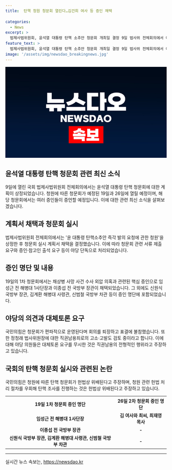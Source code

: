 ```yaml
---
title:  탄핵 청원 청문회 열린다…김건희 여사 등 증인 채택

categories:
  - News
excerpt: >
  법제사법위원회, 윤석열 대통령 탄핵 소추안 청문회 개최일 결정 9일 법사위 전체회의에서 야당과의 갈등 속에 청문회 일정을 확정했다. 청문회는 19일과 26일에 열리며, 첫날은 채상병 사망 사건과 외압 의혹을 다룰 예정이다. 해당 의혹과 관련된 인물들이 증인으로 채택되었으며, 26일에는 김 여사의 의혹과 관련된 청문회가 진행된다. 이에 국민의힘은 편파적인 운영으로 회의를 퇴장하고, 청문회가 헌법상 위반된다는 입장을 밝혔다.
feature_text: >
  법제사법위원회, 윤석열 대통령 탄핵 소추안 청문회 개최일 결정 9일 법사위 전체회의에서 야당과의 갈등 속에 청문회 일정을 확정했다. 청문회는 19일과 26일에 열리며, 첫날은 채상병 사망 사건과 외압 의혹을 다룰 예정이다. 해당 의혹과 관련된 인물들이 증인으로 채택되었으며, 26일에는 김 여사의 의혹과 관련된 청문회가 진행된다. 이에 국민의힘은 편파적인 운영으로 회의를 퇴장하고, 청문회가 헌법상 위반된다는 입장을 밝혔다.
image: '/assets/img/newsdao_breakingnews.jpg'
---
```


<p><img src="/assets/img/newsdao_breakingnews.jpg" alt="ontimetimes 속보" /></p>

<h2 data-ke-size="size26">윤석열 대통령 탄핵 청문회 관련 최신 소식</h2>

<p data-ke-size="size16">9일에 열린 국회 법제사법위원회 전체회의에서는 윤석열 대통령 탄핵 청문회에 대한 계획이 상정되었습니다. 청원에 따른 청문회가 예정된 19일과 26일에 열릴 예정이며, 해당 청문회에서는 여러 증인들이 증언할 예정입니다. 이에 대한 관련 최신 소식을 살펴보겠습니다.</p>

<h2 data-ke-size="size24">계획서 채택과 청문회 실시</h2>

<p data-ke-size="size16">법제사법위원회 전체회의에서는 '윤 대통령 탄핵소추안 즉각 발의 요청에 관한 청원'을 상정한 후 청문회 실시 계획서 채택을 결정했습니다. 이에 따라 청문회 관련 서류 제출 요구와 증인·참고인 출석 요구 등이 야당 단독으로 처리되었습니다.</p>

<h2 data-ke-size="size24">증인 명단 및 내용</h2>

<p data-ke-size="size16">19일의 1차 청문회에서는 채상병 사망 사건 수사 외압 의혹과 관련된 핵심 증인으로 임성근 전 해병대 1사단장과 이종섭 전 국방부 장관이 채택되었습니다. 그 외에도 신원식 국방부 장관, 김계환 해병대 사령관, 신범철 국방부 차관 등이 증인 명단에 포함되었습니다.</p>

<h2 data-ke-size="size24">야당의 의견과 대체토론 요구</h2>

<p data-ke-size="size16">국민의힘은 청문회가 편파적으로 운영된다며 회의를 퇴장하고 표결에 불참했습니다. 또한 정청래 법사위원장에 대한 직권남용죄로의 고소·고발도 검토 중이라고 합니다. 이에 대해 야당 의원들은 대체토론 요구를 무시한 것은 직권남용의 전형적인 행위라고 주장하고 있습니다.</p>

<h2 data-ke-size="size24">국회의 탄핵 청문회 실시와 관련된 논란</h2>

<p data-ke-size="size16">국민의힘은 청원에 따른 탄핵 청문회가 헌법상 위배된다고 주장하며, 청원 관련 헌법 처리 절차를 우회해 탄핵 조사를 진행하는 것은 헌법상 위배된다고 주장하고 있습니다.</p>

<table>
  <tr>
    <th>19일 1차 청문회 증인 명단</th>
    <th>26일 2차 청문회 증인 명단</th>
  </tr>
  <tr>
    <td style="text-align: center; height: 17px;"><b>임성근 전 해병대 1사단장</b></td>
    <td style="text-align: center; height: 17px;"><b>김 여사와 최씨, 최재영 목사</b></td>
  </tr>
  <tr>
    <td style="text-align: center; height: 17px;"><b>이종섭 전 국방부 장관</b></td>
    <td style="text-align: center; height: 17px;"><b>-</b></td>
  </tr>
  <tr>
    <td style="text-align: center; height: 17px;"><b>신원식 국방부 장관, 김계환 해병대 사령관, 신범철 국방부 차관</b></td>
    <td style="text-align: center; height: 17px;"><b>-</b></td>
  </tr>
</table>

<hr>
실시간 뉴스 속보는, <a href="https://newsdao.kr" rel="dofollow">https://newsdao.kr</a>


